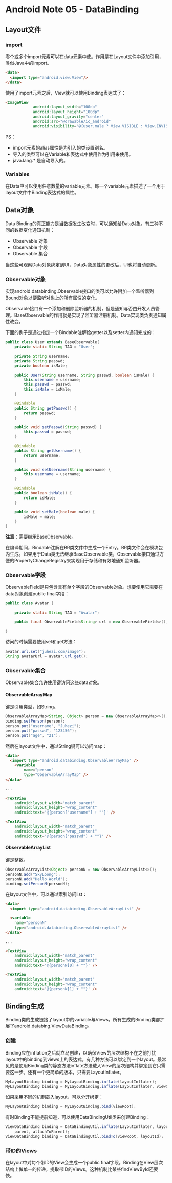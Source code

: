 # Android Note 05 - DataBinding

## Layout文件

### import

零个或多个import元素可以在data元素中使。作用是在Layout文件中添加引用，类似Java中的import。

```html
<data>
  <import type="android.view.View"/>
</data>
```

使用了import元素之后，View就可以使用Binding表达式了：
```html
<ImageView
            android:layout_width="100dp"
            android:layout_height="100dp"
            android:layout_gravity="center"
            android:src="@drawable/ic_android"
            android:visibility="@{user.male ? View.VISIBLE : View.INVISIBLE}" />
```

PS：
* import元素的alias属性是为引入的类设置别名。
* 导入的类型可以在Variable和表达式中使用作为引用来使用。
* java.lang.* 是自动导入的。

### Variables

在Data中可以使用任意数量的variable元素。每一个variable元素描述了一个用于layout文件中Binding表达式的属性。

## Data对象

Data Binding的真正能力是当数据发生改变时，可以通知给Data对象。有三种不同的数据变化通知机制：

* Observable 对象
* Observable 字段
* Observable 集合

当这些可观察Data对象绑定到UI，Data对象属性的更改后，UI也将自动更新。

### Observable对象

实现android.databinding.Observable接口的类可以允许附加一个监听器到Bound对象以便监听对象上的所有属性的变化。

Observable接口有一个添加和删除监听器的机制，但是通知与否由开发人员管理。BaseObservable的作用就是实现了监听器注册机制。Data实现类负责通知属性改变。

下面的例子是通过指定一个Bindable注解给getter以及setter内通知完成的：
```java
public class User extends BaseObservable{
    private static String TAG = "User";

    private String username;
    private String passwd;
    private boolean isMale;

    public User(String username, String passwd, boolean isMale) {
        this.username = username;
        this.passwd = passwd;
        this.isMale = isMale;
    }

    @Bindable
    public String getPasswd() {
        return passwd;
    }

    public void setPasswd(String passwd) {
        this.passwd = passwd;
    }

    @Bindable
    public String getUsername() {
        return username;
    }

    public void setUsername(String username) {
        this.username = username;
    }

    @Bindable
    public boolean isMale() {
        return isMale;
    }

    public void setMale(boolean male) {
        isMale = male;
    }
}
```

**注意**：需要继承BaseObservable。

在编译期间，Bindable注解在BR类文件中生成一个Entry。BR类文件会在模块包内生成。如果用于Data类无法继承BaseObservable类，Observable接口通过方便的PropertyChangeRegistry来实现用于存储和有效地通知监听器。

### Observable字段

ObservableField是只包含具有单个字段的Observable对象。想要使用它需要在data对象创建public final字段：
```java
public class Avatar {

    private static String TAG = "Avatar";

    public final ObservableField<String> url = new ObservableField<>();

}
```

访问的时候需要使用set和get方法：

```java
avatar.url.set("juhezi.com/image");
String avatarUrl = avatar.url.get();
```

### Observable集合

Observable集合允许使用键访问这些data对象。

#### ObservableArrayMap

键是引用类型，如String。

```java
ObservableArrayMap<String, Object> person = new ObservableArrayMap<>();
binding.setPerson(person);
person.put("username", "Juhezi");
person.put("passwd", "123456");
person.put("age", "21");
```

然后在layout文件中，通过String键可以访问map：
```html
<data>
  <import type="android.databinding.ObservableArrayMap" />
    <variable
        name="person"
        type="ObservableArrayMap" />
</data>

...

<TextView
    android:layout_width="match_parent"
    android:layout_height="wrap_content"
    android:text='@{person["username"] + ""}' />

<TextView
    android:layout_width="match_parent"
    android:layout_height="wrap_content"
    android:text='@{person["passwd"] + ""}' />
```

#### ObservableArrayList

键是整数。

```java
ObservableArrayList<Object> personN = new ObservableArrayList<>();
personN.add("SkyLoong");
personN.add("Hello World");
binding.setPersonN(personN);
```

在layout文件中，可以通过索引访问list：
```html
<data>
  <import type="android.databinding.ObservableArrayList" />

  <variable
    name="personN"
    type="android.databinding.ObservableArrayList" />
</data>

...

<TextView
    android:layout_width="match_parent"
    android:layout_height="wrap_content"
    android:text='@{personN[0] + ""}' />

<TextView
    android:layout_width="match_parent"
    android:layout_height="wrap_content"
    android:text='@{personN[1] + ""}' />
```

## Binding生成

Binding类的生成链接了layout中的variable与Views。所有生成的Binding类都扩展了android.databing.ViewDataBinding。

### 创建

Binding应在inflation之后就立马创建，以确保View的层次结构不在之前打扰layout中的binding到views上的表达式。有几种方法可以绑定到一个layout。最常见的是使用Binding类的静态方法inflate方法载入View的层次结构并绑定到它只需要这一步。还有一个更简单的版本，只需要LayoutInflater。

```java
MyLayoutBinding binding = MyLayoutBinding.inflate(layoutInflater);
MyLayoutBinding binding = MyLayoutBinding.inflate(LayoutInflater, viewGroup, false);
```

如果采用不同的机制载入layout，可以分开绑定：

```java
MyLayoutBinding binding = MyLayoutBinding.bind(viewRoot);
```

有时Binding不能提前知道，可以使用DataBindingUtil类来创建Binding：
```java
ViewDataBinding binding = DataBindingUtil.inflate(LayoutInflater, layoutId,
    parent, attachToParent);
ViewDataBinding binding = DataBindingUtil.bindTo(viewRoot, layoutId);
```

### 带ID的Views

在layout中对每个带ID的View会生成一个public final字段。Binding在View层次结构上做单一的传递，提取带ID的Views。这种机制比某些findViewById还要快。
